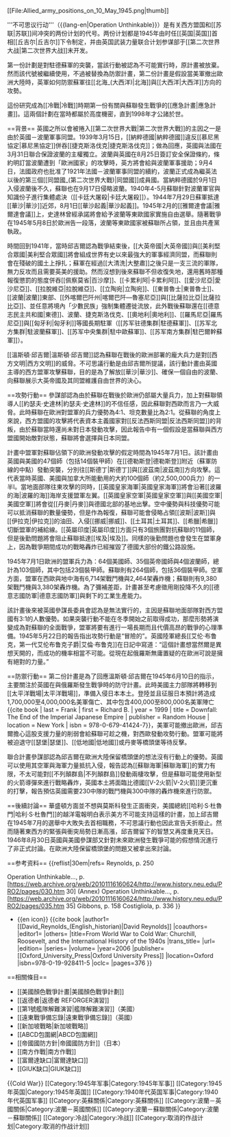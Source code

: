 [[File:Allied_army_positions_on_10_May_1945.png|thumb]]

'''不可思议行动'''（{{lang-en|Operation Unthinkable}}）是有关西方盟国和[[苏联|苏联]]间冲突的两份计划的代号。两份计划都是1945年由时任[[英国|英国]]首相[[丘吉尔|丘吉尔]]下令制定，并由英国武装力量联合计划参谋部于[[第二次世界大战|第二次世界大战]]末开发。

第一份計劃是對駐德蘇軍的突襲，當該行動被認為不可能實行時，原計畫被放棄。然而該代號被繼續使用，不過被替換為防禦計畫，第二份計畫是假設當美軍撤出歐洲大陸時，英軍如何防禦蘇軍往[[北海_(大西洋)|北海]]與[[大西洋|大西洋]]方向的攻勢。

這份研究成為[[冷戰|冷戰]]時期第一份有關與蘇聯發生戰爭的[[應急計畫|應急計畫]]。<ref name="Costigliola-336"/>這兩個計劃在當時都屬於高度機密，直到1998年才公諸於世。<ref name="Gibbons-158"/> 

==背景==
英國之所以會被捲入[[第二次世界大戰|第二次世界大戰]]的主因之一是由於英國－波蘭軍事同盟。1939年3月15日，[[納粹德國|納粹德國]]違反[[慕尼黑協定|慕尼黑協定]]併吞[[捷克斯洛伐克|捷克斯洛伐克]]；做為回應，英國與法國在3月31日聯合保證波蘭的主權獨立。波蘭與英國在8月25日簽訂安全保證條約，條約明訂當波蘭遭到「歐洲國家」的攻擊時，英方將會給與波蘭軍事援助；9月4日，法國政府也批准了1921年法國－波蘭軍事同盟的續約，波蘭正式成為繼英法以後的第三個[[同盟國_(第二次世界大戰)|同盟國]]成員國。當納粹德國於9月1日入侵波蘭後不久，蘇聯也在9月17日侵略波蘭。1940年4-5月蘇聯針對波蘭軍官與知識份子進行集體處決（[[卡廷大屠殺|卡廷大屠殺]]）。1944年7月29日蘇軍抵達[[華沙|華沙]]近郊，8月1日[[華沙起義|華沙起義]]。1945年2月的[[雅爾達會議|雅爾達會議]]上，史達林曾經承諾將會給予波蘭等東歐國家實施自由選舉。隨著戰爭在1945年5月8日於歐洲告一段落，波蘭等東歐國家被蘇聯所占領，並且由共產黨執政。

時間回到1941年，當時邱吉爾認為戰爭結束後，[[大英帝國|大英帝國]]與[[美利堅合眾國|美利堅合眾國]]將會組成世界有史以來最強大的軍事經濟同盟，而蘇聯則會在殘破的國土上掙扎；蘇軍在經過[[大清洗|大整肅]]之後只是一支三流的軍隊，無力反攻而且需要英美的援助。然而沒想到後來蘇聯不但收復失地，還用舊時那種報復懲罰的態度併吞[[佩察莫省|百沙摩]]、[[卡累利阿|卡累利阿]]、[[愛沙尼亞|愛沙尼亞]]、[[拉脫維亞|拉脫維亞]]、[[立陶宛|立陶宛]]、[[東普魯士|東普魯士]]、[[波蘭|波蘭]]東部、[[外喀爾巴阡州|喀爾巴阡—魯塞尼亞]]與[[比薩拉比亞|比薩拉比亞]]、並任意將境內「少數民族」強制集體遷徙流放，此外戰後蘇聯還在[[德意志民主共和國|東德]]、波蘭、捷克斯洛伐克、[[奧地利|奧地利]]、[[羅馬尼亞|羅馬尼亞]]與[[匈牙利|匈牙利]]等國長期駐軍（[[苏军驻德集群|駐德蘇軍]]、[[苏军北方集群|駐波蘭蘇軍]]、[[苏军中央集群|駐中歐蘇軍]]、[[苏军南方集群|駐巴爾幹蘇軍]]）。

[[溫斯頓·邱吉爾|溫斯頓·邱吉爾]]認為蘇聯在戰後的歐洲部署的龐大兵力是對[[西方文明|西方文明]]的威脅。不可思議行動是由邱吉爾所提議，該行動計畫由英國主導的西方盟軍攻擊蘇聯，目的是為了解放[[華沙|華沙]]、確保一個自由的波蘭、向蘇聯展示大英帝國及其同盟維護自由世界的決心。

==攻勢行動==
參謀部認為由於蘇聯在戰後於歐洲仍部屬大量兵力，加上對蘇聯領導人[[約瑟夫·史達林|約瑟夫·史達林]]的不信任感，因此蘇聯對西歐而言乃一大威脅。此時蘇聯在歐洲對盟軍的兵力優勢為4:1、坦克數量比為2:1。<ref name="Reynolds-250"/>從蘇聯的角度上來說，西方盟國的攻擊將代表資本主義國家對[[反法西斯同盟|反法西斯同盟]]的背叛，由於蘇聯當時還尚未對日本發動攻擊，因此報告中有一個假設是當蘇聯與西方盟國開始敵對狀態，蘇聯將會選擇與日本同盟。

計畫中盟軍對蘇聯佔領下的歐洲發動攻擊的假定時間為1945年7月1日。<ref name="Reynolds-250"/>該計畫由英國與美國的47個師（包括14個裝甲師）在[[德勒斯登|德勒斯登]]附近（蘇軍防線的中點）發動突襲，分別往[[斯德丁|斯德丁]]與[[波茲南|波茲南]]方向攻擊<ref name="Reynolds-250"/>。這代表當時英國、美國與加拿大所能動用的大約100個師（約2,500,000兵力）的一半l<ref name="Gibbons-158"/>。當地面部隊往東攻擊的同時，[[英國皇家海軍|英國皇家海軍]]將會沿著[[波羅的海|波羅的海]]海岸支援盟軍左翼。[[英國皇家空軍|英國皇家空軍]]與[[美國空軍|美國空軍]]將會從[[丹麥|丹麥]]與德國北部的基地出擊。空中優勢與科技優勢可能可以抵消蘇聯的數量優勢，但是作為報復，蘇聯可能會侵略占領[[波斯|波斯]]與[[伊拉克|伊拉克]]的油田、入侵[[挪威|挪威]]、[[土耳其|土耳其]]、[[希臘|希臘]]切斷盟軍的補給線。[[英屬印度|英屬印度]]方面只有3個旅團對抗蘇聯的11個師，但是後勤問題將會阻止蘇聯抵達[[埃及|埃及]]。同樣的後勤問題也會發生在盟軍身上，因為戰爭期間成功的戰略轟炸已經摧毀了德國大部份的鐵公路設施。

1945年7月1日歐洲的盟軍兵力為：64個美國師、35個英帝國師與4個波蘭師，總計為103個師，其中包括23個裝甲師。蘇聯則有264個師，包括36個裝甲師。空軍方面，盟軍在西歐與地中海有6,714架戰鬥機與2,464架轟炸機；蘇聯則有9,380架戰鬥機與3,380架轟炸機。為了彌補差距，計畫甚至考慮徵用剛投降不久的[[德意志國防軍|德意志國防軍]]與剩下的工業生產能力。

該計畫後來被英國參謀長委員會認為是無法實行的，主因是蘇聯地面部隊對西方盟國有3:1的人數優勢。如果突襲行動不能在冬季開始之前取得成功，那麼形勢將演變成為對蘇聯的全面戰爭，盟軍將要有進行一場長期而且代價高昂的戰爭的心理準備。1945年5月22日的報告指出攻勢行動是“冒險的”。英國陸軍總長[[艾伦·布鲁克，第一代艾伦布鲁克子爵|艾倫·布鲁克]]在日記中寫道：“這個計畫想當然爾是異想天開的，而成功的機率相當不可能。從現在起俄羅斯無庸置疑的在歐洲可說是擁有絕對的力量。”

==防禦行動==
第二份計畫是為了回應溫斯頓·邱吉爾在1945年6月10日的指示，主要關注於英國在與俄羅斯發生戰爭時的防守計畫<ref name="OpRep-30"/>。此時美國主力部隊將轉移到[[太平洋戰場|太平洋戰場]]，準備入侵日本本土。登陸並且征服日本預計將造成1,700,000至4,000,000名美軍傷亡、其中包含400,000至800,000名美軍陣亡<ref>{{cite book | last = Frank | first = Richard B. | year = 1999 | title = Downfall: The End of the Imperial Japanese Empire | publisher = Random House | location = New York | isbn = 978-0-679-41424-7}}</ref>，美軍可能撤出歐洲，邱吉爾擔心這股支援力量的削弱會給蘇聯可趁之機，對西歐發動攻勢行動。盟軍可能將被迫退守[[瑟堡|瑟堡]]、[[低地國|低地國]]或丹麥等橋頭堡等待反擊。

聯合計畫參謀部認為邱吉爾在歐洲大陸保留橋頭堡的想法沒有行動上的優勢。英國可以使用其空軍與海軍力量抵抗入侵，報告認為[[蘇聯海軍|蘇聯海軍]]的實力有限，不太可能對[[不列顛群島|不列顛群島]]發動兩棲攻擊，但是蘇聯可能使用新型的火箭導彈來進行戰略轟炸，英國本土將面臨比德國[[V-2火箭|V-2火箭]]更沉重的打擊，報告預估英國需要230中隊的戰鬥機與300中隊的轟炸機來進行防禦。

==後續討論==
華盛頓方面並不想與莫斯科發生正面衝突，美國總統[[哈利·S·杜魯門|哈利·S·杜魯門]]的越洋電報明白表示美方不可能支持這樣的計畫，加上邱吉爾在1945年7月的選舉中大敗失去首相職務，不可思議行動也因此宣告夭折廢止。然而隨著東西方的緊張與衝突局勢日漸高漲，邱吉爾留下的智慧又再度重見天日。1946年8月30日英國與美國參謀部又針對未來歐洲發生戰爭可能的假想情況進行了非正式討論。<ref name="OpRep-35"/>在歐洲大陸保留橋頭堡的問題又被拿出來討論。

==参考资料==
{{reflist|30em|refs=
<ref name="Reynolds-250">Reynolds, p. 250</ref>

<ref name="OpRep-30">Operation Unthinkable..., p. [https://web.archive.org/web/20101116160624/http://www.history.neu.edu/PRO2/pages/030.htm 30] (Annex)</ref>
<ref name="OpRep-35">Operation Unthinkable..., p. [https://web.archive.org/web/20101116160624/http://www.history.neu.edu/PRO2/pages/035.htm 35]</ref>
<ref name="Gibbons-158">Gibbons, p. 158</ref>
<ref name="Costigliola-336">Costigliola, p. 336</ref>
}}
* {{en icon}} {{cite book |author1=[[David_Reynolds_(English_historian)|David Reynolds]] |coauthors= |editor1= |others= |title=From World War to Cold War: Churchill, Roosevelt, and the International History of the 1940s |trans_title= |url= |edition= |series= |volume= |year=2006 |publisher=[[Oxford_University_Press|Oxford University Press]] |location=Oxford |isbn=978-0-19-928411-5 |oclc= |pages=376 }}

==相關條目==
* [[美國顏色戰爭計畫|美國顏色戰爭計劃]]
* [[返德者|返德者 REFORGER演習]]
* [[第1號艦隊解難演習|艦隊解難演習]]（美國）
* [[遠東戰爭備忘錄|遠東戰爭備忘錄]]（英國）
* [[新加坡戰略|新加坡戰略]]
* [[ABCD包圍網|ABCD包圍網]]
* [[帝國國防方針|帝國國防方針]]（日本）
* [[南方作戰|南方作戰]]
* [[富爾達缺口|富爾達缺口]]
* [[GIUK缺口|GIUK缺口]]

{{Cold War}}
[[Category:1945年军事|Category:1945年军事]]
[[Category:1945年英国|Category:1945年英国]]
[[Category:1940年代英国军事|Category:1940年代英国军事]]
[[Category:英蘇關係|Category:英蘇關係]]
[[Category:波蘭－英國關係|Category:波蘭－英國關係]]
[[Category:波蘭－蘇聯關係|Category:波蘭－蘇聯關係]]
[[Category:冷战|Category:冷战]]
[[Category:取消的作战计划|Category:取消的作战计划]]